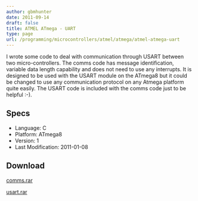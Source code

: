 ```yaml
---
author: gbmhunter
date: 2011-09-14
draft: false
title: ATMEL ATmega - UART
type: page
url: /programming/microcontrollers/atmel/atmega/atmel-atmega-uart
---
```


I wrote some code to deal with communication through USART between two micro-controllers. The comms code has message identification, variable data length capability and does not need to use any interrupts. It is designed to be used with the USART module on the ATmega8 but it could be changed to use any communication protocol on any Atmega platform quite easily. The USART code is included with the comms code just to be helpful :-).

## Specs

* Language: C
* Platform: ATmega8
* Version: 1
* Last Modification: 2011-01-08

## Download

[comms.rar](/docs/atmega/comms.rar)

[usart.rar](/docs/atmega/usart.rar)
